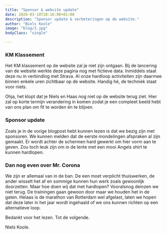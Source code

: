```yaml
---
title: "Sponsor & website update"
date: 2020-03-18T18:16:00+01:00
description: "Sponsor update & verbeteringen op de website."
author: "Niels Koole"
image: "blog/2.jpg"
bodyClass: "single"

---
```


### KM Klassement

Het KM klassement op de website zal je niet zijn ontgaan. Bij de lancering van de website werkte deze pagina nog met fictieve data. Inmiddels staat deze nu in verbinding met Strava. Al onze hardloop activiteiten zijn daarmee binnen enkele uren zichtbaar op de website. Handig hé, de techniek staat voor niets. 

Ohja, het klopt dat je Niels en Haas nog niet op de website terug ziet. Hier zal op korte termijn verandering in komen zodat je een compleet beeld hebt van ons plan om fit te worden én te blijven.

### Sponsor update

Zoals je in de vorige blogpost hebt kunnen lezen is dat we bezig zijn met sponsoren. We kunnen melden dat de eerste mondelingen afspraken al zijn gemaakt. Er wordt achter de schermen hard gewerkt om hier vorm aan te geven. Zou toch leuk zijn om in de lente met een mooi Angels shirt te kunnen hardlopen.

### Dan nog even over Mr. Corona

We zijn er allemaal van in de ban. De een moet verplicht thuiswerken, de ander wisselt het af en sommige kunnen hun werk zoals gewoonlijk doorzetten. Maar hoe doen wij dat met hardlopen? Vooralsnog deinzen we niet terug. De trainingen gaan gewoon door maar we houden het in de gaten. Helaas is de marathon van Rotterdam wel afgelast, laten we hopen dat deze later in het jaar wordt ingehaald of we ons kunnen richten op een alternatieve loop.

Bedankt voor het lezen. Tot de volgende.

Niels Koole.